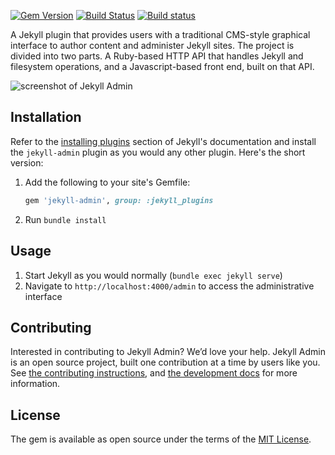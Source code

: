 [![Gem Version](https://img.shields.io/gem/v/jekyll-admin.svg)](https://rubygems.org/gems/jekyll-admin)
[![Build Status](https://travis-ci.org/jekyll/jekyll-admin.svg?branch=master)](https://travis-ci.org/jekyll/jekyll-admin)
[![Build status](https://ci.appveyor.com/api/projects/status/biop1r6ae524xlm2/branch/master?svg=true)](https://ci.appveyor.com/project/benbalter/jekyll-admin/branch/master)

A Jekyll plugin that provides users with a traditional CMS-style graphical interface to author content and administer Jekyll sites. The project is divided into two parts. A Ruby-based HTTP API that handles Jekyll and filesystem operations, and a Javascript-based front end, built on that API.

![screenshot of Jekyll Admin](https://cloud.githubusercontent.com/assets/282759/17258537/62e23ed6-5595-11e6-89b0-31c787f0492a.png)

## Installation

Refer to the [installing plugins](https://jekyllrb.com/docs/plugins/#installing-a-plugin) section of Jekyll's documentation and install the `jekyll-admin` plugin as you would any other plugin. Here's the short version:

1. Add the following to your site's Gemfile:

    ```ruby
    gem 'jekyll-admin', group: :jekyll_plugins
    ```

2. Run `bundle install`

## Usage

1. Start Jekyll as you would normally (`bundle exec jekyll serve`)
2. Navigate to `http://localhost:4000/admin` to access the administrative interface

## Contributing

Interested in contributing to Jekyll Admin? We’d love your help. Jekyll Admin is an open source project, built one contribution at a time by users like you. See [the contributing instructions](.github/CONTRIBUTING.md), and [the development docs](http://jekyll.github.io/jekyll-admin/development/) for more information.

## License

The gem is available as open source under the terms of the [MIT License](http://opensource.org/licenses/MIT).
